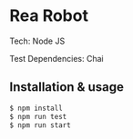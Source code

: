 # Rea Robot

Tech: Node JS

Test Dependencies: Chai

## Installation & usage

```sh
$ npm install
$ npm run test
$ npm run start
```

